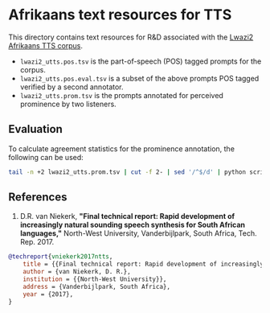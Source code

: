Afrikaans text resources for TTS
================================

This directory contains text resources for R&D associated with the [Lwazi2 Afrikaans TTS corpus][rma:afr].

 - `lwazi2_utts.pos.tsv` is the part-of-speech (POS) tagged prompts for the corpus.
 - `lwazi2_utts.pos.eval.tsv` is a subset of the above prompts POS tagged verified by a second annotator.
 - `lwazi2_utts.prom.tsv` is the prompts annotated for perceived prominence by two listeners.

## Evaluation

To calculate agreement statistics for the prominence annotation, the following can be used:

```bash
tail -n +2 lwazi2_utts.prom.tsv | cut -f 2- | sed '/^$/d' | python scripts/print_agreement_stats.py
```

## References

 1. D.R. van Niekerk, __"Final technical report: Rapid development of increasingly natural sounding speech synthesis for South African languages,"__ North-West University, Vanderbijlpark, South Africa, Tech. Rep. 2017.
```bibtex
@techreport{vniekerk2017ntts,
	title = {{Final technical report: Rapid development of increasingly natural sounding speech synthesis for South African languages}},
	author = {van Niekerk, D. R.},
	institution = {{North-West University}},
	address = {Vanderbijlpark, South Africa},
	year = {2017},
}
```

[rma:afr]: http://rma.nwu.ac.za/index.php/lwazi2-afr-tts-corpus.html
